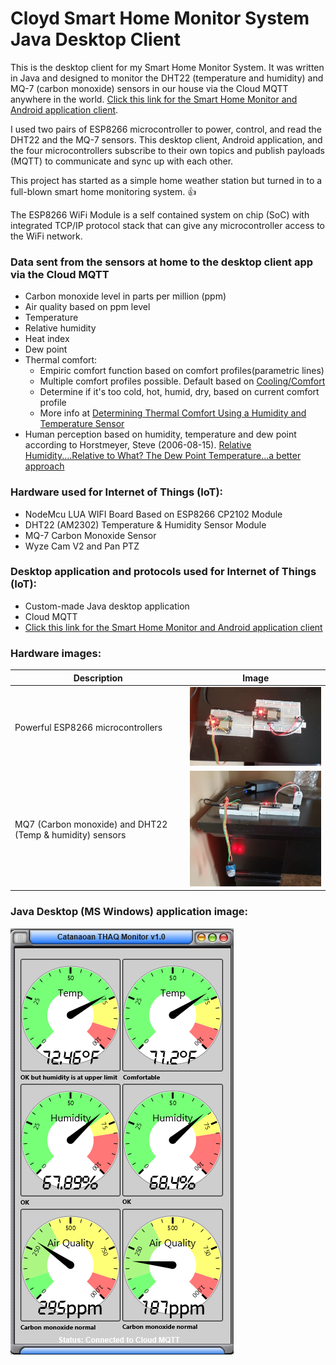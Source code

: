 # Cloyd Smart Home Monitor System Java Desktop Client
This is the desktop client for my Smart Home Monitor System. It was written in Java and designed to monitor the DHT22 (temperature and humidity) and MQ-7 (carbon monoxide) sensors in our house via the Cloud MQTT anywhere in the world. [Click this link for the Smart Home Monitor and Android application client](https://github.com/ccatanaoan/HomeTempHumidityMonitor).

I used two pairs of ESP8266 microcontroller to power, control, and read the DHT22 and the MQ-7 sensors. This desktop client, Android application, and the four microcontrollers subscribe to their own topics and publish payloads (MQTT) to communicate and sync up with each other.

This project has started as a simple home weather station but turned in to a full-blown smart home monitoring system. :+1:

The ESP8266 WiFi Module is a self contained system on chip (SoC) with integrated TCP/IP protocol stack that can give any microcontroller access to the WiFi network.

### Data sent from the sensors at home to the desktop client app via the Cloud MQTT
- Carbon monoxide level in parts per million (ppm)
- Air quality based on ppm level
- Temperature
- Relative humidity
- Heat index
- Dew point
- Thermal comfort:
  - Empiric comfort function based on comfort profiles(parametric lines)
  - Multiple comfort profiles possible. Default based on [Cooling/Comfort](https://c03.apogee.net/contentplayer/?coursetype=ces&utilityid=duquesnelight&id=1347)
  - Determine if it's too cold, hot, humid, dry, based on current comfort profile
  - More info at [Determining Thermal Comfort Using a Humidity and Temperature Sensor](https://www.azosensors.com/article.aspx?ArticleID=487)
- Human perception based on humidity, temperature and dew point according to Horstmeyer, Steve (2006-08-15). [Relative Humidity....Relative to What? The Dew Point Temperature...a better approach](http://www.shorstmeyer.com/wxfaqs/humidity/humidity.html)

### Hardware used for Internet of Things (IoT):
* NodeMcu LUA WIFI Board Based on ESP8266 CP2102 Module
* DHT22 (AM2302) Temperature & Humidity Sensor Module
* MQ-7 Carbon Monoxide Sensor
* Wyze Cam V2 and Pan PTZ

### Desktop application and protocols used for Internet of Things (IoT):
- Custom-made Java desktop application
- Cloud MQTT
- [Click this link for the Smart Home Monitor and Android application client](https://github.com/ccatanaoan/HomeTempHumidityMonitor)

### Hardware images:
Description | Image
--------|------
Powerful ESP8266 microcontrollers | ![Image 2](Images/2.jpg) 
MQ7 (Carbon monoxide) and DHT22 (Temp & humidity) sensors | ![Image 3](Images/3.jpg)

### Java Desktop (MS Windows) application image:

![Image 1](Images/1.png)